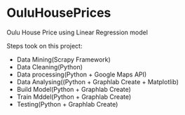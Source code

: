 # OuluHousePrices
Oulu House Price using Linear Regression model


Steps took on this project:
* Data Mining(Scrapy Framework)
* Data Cleaning(Python)
* Data processing(Python + Google Maps API)
* Data Analysing((Python + Graphlab Create + Matplotlib)
* Build Model(Python + Graphlab Create)
* Train Mddel(Python + Graphlab Create)
* Testing(Python + Graphlab Create)
